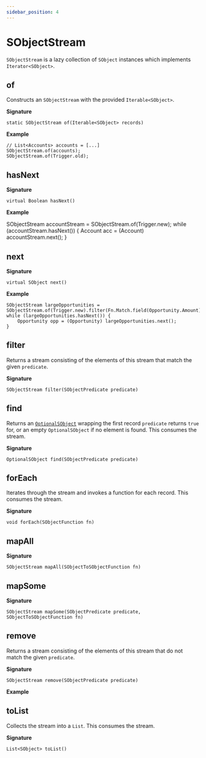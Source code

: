 ```yaml
---
sidebar_position: 4
---
```


# SObjectStream

`SObjectStream` is a lazy collection of `SObject` instances which implements `Iterator<SObject>`. 

## of

Constructs an `SObjectStream` with the provided `Iterable<SObject>`. 

**Signature**

```
static SObjectStream of(Iterable<SObject> records)
```

**Example**

```
// List<Accounts> accounts = [...]
SObjectStream.of(accounts);
SObjectStream.of(Trigger.old);
```

## hasNext

**Signature**

```
virtual Boolean hasNext()
```
**Example**

SObjectStream accountStream = SObjectStream.of(Trigger.new);
while (accountStream.hasNext()) {
	Account acc = (Account) accountStream.next();
}

## next

**Signature**

```
virtual SObject next()
```

**Example**

```
SObjectStream largeOpportunities = SObjectStream.of(Trigger.new).filter(Fn.Match.field(Opportunity.Amount).gt(100000));
while (largeOpportunities.hasNext()) {
	Opportunity opp = (Opportunity) largeOpportunities.next();
}
```

## filter

Returns a stream consisting of the elements of this stream that match the given `predicate`.

**Signature**

```
SObjectStream filter(SObjectPredicate predicate)
```

## find

Returns an [`OptionalSObject`](../util/OptionalSObject) wrapping the first record `predicate` returns `true` for, or an empty `OptionalSObject` if no element is found. This consumes the stream.

**Signature**

```
OptionalSObject find(SObjectPredicate predicate)
```

## forEach

Iterates through the stream and invokes a function for each record. This consumes the stream.

**Signature**

```
void forEach(SObjectFunction fn)
```

## mapAll

**Signature**

```
SObjectStream mapAll(SObjectToSObjectFunction fn)
```

## mapSome

**Signature**

```
SObjectStream mapSome(SObjectPredicate predicate, SObjectToSObjectFunction fn)
```

## remove

Returns a stream consisting of the elements of this stream that do not match the given `predicate`.

**Signature**

```
SObjectStream remove(SObjectPredicate predicate)
```
**Example**

## toList

Collects the stream into a `List`. This consumes the stream.

**Signature**
```
List<SObject> toList()
```
